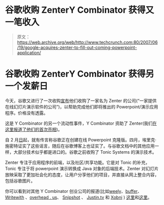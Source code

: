 # 谷歌收购 ZenterY Combinator 获得又一笔收入 

> 原文：<https://web.archive.org/web/http://www.techcrunch.com:80/2007/06/19/google-acquires-zenter-to-fill-out-coming-powerpoint-application/>

# 谷歌收购 ZenterY Combinator 获得另一个发薪日

今天，谷歌又进行了一次收购[宣布](https://web.archive.org/web/20230213151647/http://googleblog.blogspot.com/2007/06/more-sharing.html)他们收购了一家名为 Zenter 的公司(“一家提供在线幻灯片演示软件的公司”)，以帮助完成他们即将推出的 Powerpoint/演示应用程序。价格没有透露。

这是 Y Combinator 的另一个流动性事件，Y Combinator 资助了 Zenter(我们[在这里报道了他们的首次亮相](https://web.archive.org/web/20230213151647/https://techcrunch.com/tag/zenter))。

自 2 月[日](https://web.archive.org/web/20230213151647/https://techcrunch.com/2007/02/04/google-powerpoint-clone-coming/)起，就有传言称谷歌正在创建在线 Powerpoint 克隆版。四月，埃里克·施密特证实了这些谣言，随后在谷歌博客上也证实了。与谷歌文档中的其他应用一样，大部分技术似乎都是进口的。谷歌之前收购了 Tonic Systems 的演示技术。

Zenter 专注于应用程序的前端，以及社区/共享功能。它是对 Tonic 的补充，Tonic 专注于将 powerpoint 演示转换成 Java 对象的后端技术。Zenter 对幻灯片放映采取了更加社会化的态度，让用户分享他们的项目，并直接从网上整合内容，包括谷歌图片。

你可以看到对其他 Y Combinator 创业公司的报道(比如[weely](https://web.archive.org/web/20230213151647/http://weebly.com/)、[buffer](https://web.archive.org/web/20230213151647/https://techcrunch.com/2007/03/02/billmonk-has-a-half-brother/)、 [Writewith](https://web.archive.org/web/20230213151647/https://techcrunch.com/2007/04/12/writewith-launches-makes-shared-blogging-easier/) 、[overhead . us](https://web.archive.org/web/20230213151647/https://techcrunch.com/2007/05/04/overhearus-corporate-gossip-2/)、 [Snipshot](https://web.archive.org/web/20230213151647/https://techcrunch.com/tag/snipshot/) 、 [Justin.tv](https://web.archive.org/web/20230213151647/https://techcrunch.com/2007/03/23/police-raid-justintv-more-pranks-on-the-way/) 和 [Xobni](https://web.archive.org/web/20230213151647/http://xobni.com/) ) [这里](https://web.archive.org/web/20230213151647/https://techcrunch.com/2007/03/09/demo-day-y-combinators-spring-chicks/)和[这里](https://web.archive.org/web/20230213151647/https://techcrunch.com/2006/11/09/the-y-combinator-companies/)。